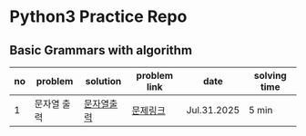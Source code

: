 # Python3 Practice Repo

## Basic Grammars with algorithm

| no  | problem                | solution                                                                                   | problem link                                                         | date        | solving time |
| --- | ---------------------- | ------------------------------------------------------------------------------------------ | -------------------------------------------------------------------- | ----------- | ------------ |
| 1   | 문자열 출력             | [문자열출력](./프로그래머스/Python3/basic/문자열출력하기.py)                     | [문제링크](https://school.programmers.co.kr/learn/courses/30/lessons/181952?language=python3) | Jul.31.2025  | 5 min         |
